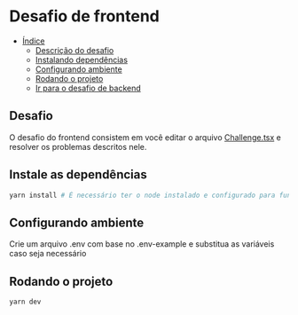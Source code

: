 # Desafio de frontend

- [Índice](#indice)
  - [Descrição do desafio](#desafio)
  - [Instalando dependências](#instale-as-dependências)
  - [Configurando ambiente](#configurando-ambiente)
  - [Rodando o projeto](#rodando-o-projeto)
  - [Ir para o desafio de backend](../backend/README.md)

## Desafio

O desafio do frontend consistem em você editar o arquivo [Challenge.tsx](src/components/Challenge.tsx) e resolver os problemas descritos nele.


## Instale as dependências

```bash
yarn install # É necessário ter o node instalado e configurado para funcionar (https://nodejs.org/pt-br)
```

## Configurando ambiente

Crie um arquivo .env com base no .env-example e substitua as variáveis caso seja necessário


## Rodando o projeto

```bash
yarn dev
```
